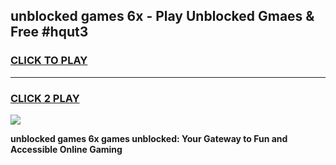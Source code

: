 
## unblocked games 6x - Play Unblocked Gmaes & Free #hqut3
<h3>
<a href="https://premium.freeplayer.one?title=unblocked_games_6x&ref=03M">CLICK TO PLAY</a></h3>
<hr>

<h3>
<a href="https://premium.freeplayer.one?title=unblocked_games_6x&ref=03M">CLICK 2 PLAY</a>
  
</h3>

<a href="https://premium.freeplayer.one?title=unblocked_games_6x&ref=03M"><img src="https://clearcache.store/games.png"></a>


**unblocked games 6x games unblocked: Your Gateway to Fun and Accessible Online Gaming**

